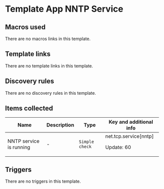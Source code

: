 # Template App NNTP Service

## Macros used

There are no macros links in this template.

## Template links

There are no template links in this template.

## Discovery rules

There are no discovery rules in this template.

## Items collected

|Name|Description|Type|Key and additional info|
|----|-----------|----|----|
|NNTP service is running|<p>-</p>|`Simple check`|net.tcp.service[nntp]<p>Update: 60</p>|
## Triggers

There are no triggers in this template.

